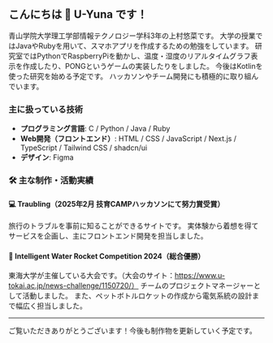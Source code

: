 ## こんにちは 👋 U-Yuna です！
青山学院大学理工学部情報テクノロジー学科3年の上村悠菜です。
大学の授業ではJavaやRubyを用いて、スマホアプリを作成するための勉強をしています。
研究室ではPythonでRaspberryPiを動かし、温度・湿度のリアルタイムグラフ表示を作成したり、PONGというゲームの実装したりをしました。
今後はKotlinを使った研究を始める予定です。
ハッカソンやチーム開発にも積極的に取り組んでいます。

###  主に扱っている技術
- **プログラミング言語**: C / Python / Java / Ruby  
- **Web開発（フロントエンド）**: HTML / CSS / JavaScript / Next.js / TypeScript / Tailwind CSS / shadcn/ui
- **デザイン**: Figma

### 🛠 主な制作・活動実績

#### 💻 Traubling（2025年2月 技育CAMPハッカソンにて努力賞受賞）
旅行のトラブルを事前に知ることができるサイトです。
実体験から着想を得てサービスを企画し、主にフロントエンド開発を担当しました。 

#### 🚀 Intelligent Water Rocket Competition 2024（総合優勝）
東海大学が主催している大会です。（大会のサイト：https://www.u-tokai.ac.jp/news-challenge/1150720/）
チームのプロジェクトマネージャーとして活動しました。
また、ペットボトルロケットの作成から電気系統の設計まで幅広く担当しました。

---

ご覧いただきありがとうございます！今後も制作物を更新していく予定です。
